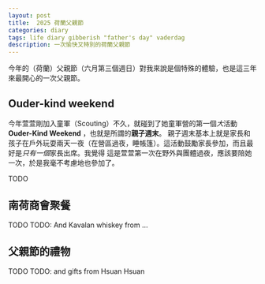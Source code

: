 ```yaml
---
layout: post
title:  2025 荷蘭父親節 
categories: diary
tags: life diary gibberish "father's day" vaderdag
description: 一次愉快又特別的荷蘭父親節
---
```


今年的（荷蘭）父親節（六月第三個週日）對我來說是個特殊的體驗，也是這三年來最開心的一次父親節。

## Ouder-kind weekend

今年萱萱剛加入童軍（Scouting）不久，就碰到了她童軍營的第一個*大*活動 **Ouder-Kind Weekend** ，也就是所謂的**親子週末**。
親子週末基本上就是家長和孩子在戶外玩耍兩天一夜（在營區過夜，睡帳篷）。這活動鼓勵家長參加，而且最好是*只有一個*家長出席。我覺得
這是萱萱第一次在野外與團體過夜，應該要陪她一次，於是我毫不考慮地也參加了。

TODO


## 南荷商會聚餐

TODO
TODO: And Kavalan whiskey from ...


## 父親節的禮物

TODO
TODO: and gifts from Hsuan Hsuan
